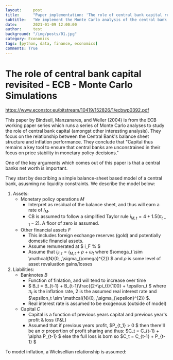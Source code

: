 ```yaml
---
layout:     post
title:      "Paper implementation: 'The role of central bank capital revisited'"
subtitle:   "We implement the Monte Carlo analysis of the central bank model from Bindseil, Manzanares, and Weller (2004) in Python."
date:       2021-01-09 12:00:00
author:     test
background: "/img/posts/01.jpg"
category: Economics
tags: [python, data, finance, economics]
comments: True
---
```


# The role of central bank capital revisited - ECB - Monte Carlo Simulations

https://www.econstor.eu/bitstream/10419/152826/1/ecbwp0392.pdf

This paper by Bindseil, Manzanares, and Weller (2004) is from the ECB working paper series which runs a series of Monte Carlo analyses to study the role of central bank capital (amongst other interesting analysis). They focus on the relationship between the Central Bank's balance sheet structure and inflation performance. They conclude that "Capital thus remains a key tool to ensure that central banks are unconstrained in their focus on price stability in monetary policy decisions."

One of the key arguments which comes out of this paper is that a central banks net worth is important.

They start by describing a simple balance-sheet based model of a central bank, asusming no liquidity constraints. We describe the model below:

1. Assets:
    * Monetary policy operations $M$
        * Interpret as residual of the balance sheet, and thus will earn a rate of $i_M %$.
        * CB is assumed to follow a simplified Taylor rule $i_{M,t} = 4 + 1.5(\pi_{t-1} - 2)$. A floor of zero is assumed.
    * Other financial assets $F$
        * This includes foreign exchange reserves (gold) and potentially domestic financial assets.
        * Assume remunerated at $ i_F % $
        * Assume that $i_{F,t} = i_{M,t} + \rho + \omega_t$ where $\omega_t \sim \mathcal{N}(0, \,\sigma_{\omega}^{2}) $ and $\rho$ is some level of asset revaluation gains/losses
2. Liabilities:
    * Banknotes $B$
        * Function of finlation, and will tend to increase over time
        * $ B_t = B_{t-1} + B_{t-1}\frac{(2+\pi_t)}{100} + \epsilon_t $ where $\pi_t$ is the inflation rate, $2$ is the assumed real interest rate and $\epsilon_t \sim \mathcal{N}(0, \,\sigma_{\epsilon}^{2}) $.
        * Real interest rate is assumed to be exogenous (outside of model)
    * Capital $C$
        * Capital is a function of previous years capital and previous year's profit & loss (P&L)
        * Assumed that if previous years profit, $P_{t_1} > 0 $ then there'll be an $\alpha$ proportion of profit sharing and thus: $C_t = C_{t-1} + \alpha P_{t-1} $ else the full loss is born so $C_t = C_{t-1} + P_{t-1} $

To model inflation, a Wicksellian relationship is assumed:
